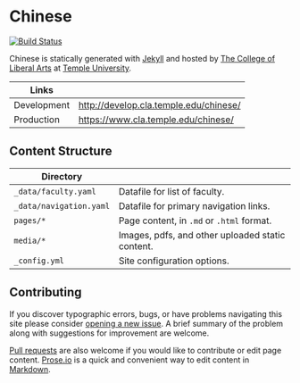 # Chinese

[![Build Status][travis-img]][travis]

Chinese is statically generated with [Jekyll](https://jekyllrb.com) and hosted by [The College of Liberal Arts](https://liberalarts.temple.edu) at [Temple University](https://temple.edu).

| Links |  |
| --- | --- |
| Development | http://develop.cla.temple.edu/chinese/ |
| Production | https://www.cla.temple.edu/chinese/ |

## Content Structure

| Directory |  |
| --- | --- |
| ````_data/faculty.yaml```` | Datafile for list of faculty. |
| ````_data/navigation.yaml```` | Datafile for primary   navigation links. |
| ````pages/*```` | Page content, in ````.md```` or ````.html```` format. |
| ````media/*```` | Images, pdfs, and other uploaded static content. |
| ````_config.yml```` | Site configuration options. |

## Contributing

If you discover typographic errors, bugs, or have problems navigating this site please consider [opening a new issue][issue]. A brief summary of the problem along with suggestions for improvement are welcome.

[Pull requests][pr] are also welcome if you would like to contribute or edit page content. [Prose.io][prose] is a quick and convenient way to edit content in [Markdown][md].


[travis]: https://travis-ci.org/TULiberalArts/Chinese
[travis-img]: https://travis-ci.org/TULiberalArts/Chinese.svg?branch=master
[jekyll]: https://https://jekyllrb.com
[issue]: https://github.com/TULiberalArts/Chinese/issues
[pr]: https://help.github.com/articles/about-pull-requests/
[prose]: https://prose.io/#TULiberalArts/Chinese
[md]: http://whatismarkdown.com/
